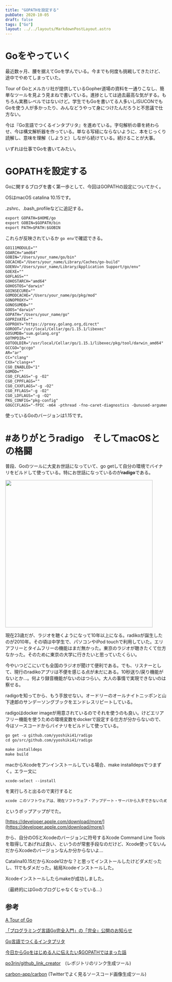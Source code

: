 ```yaml
---
title: "GOPATHを設定する"
pubDate: 2020-10-05
draft: false
tags: ["Go"]
layout: ../../layouts/MarkdownPostLayout.astro
---
```


# Goをやっていく

最近数ヶ月、腰を据えてGoを学んでいる。今までも何度も挑戦してきたけど、途中でやめてしまっていた。

Tour of Goとメルカリ社が提供しているGopher道場の資料を一通りこなし、簡単なツールを見よう見まねで書いている。進捗としては過去最高な気がする。もちろん実務レベルではないけど。学生でもGoを書いてる人多いしISUCONでもGoを使う人が多かったり、みんなどうやって身につけたんだろうと不思議で仕方ない。

今は『Go言語でつくるインタプリタ』を進めている。字句解析の章を終わらせ、今は構文解析器を作っている。単なる写経にならないように、本をじっくり読解し、意味を理解（しようと）しながら続けている。続けることが大事。

いずれは仕事でGoを書いてみたい。

# GOPATHを設定する

Goに関するブログを書く第一歩として、今回はGOPATHの設定についてかく。

OSはmacOS catalina 10.15です。

.zshrc、.bash_profileなどに追記する。

```txt
export GOPATH=$HOME/go
export GOBIN=$GOPATH/bin
export PATH=$PATH:$GOBIN
```

これらが反映されているか `go env`で確認できる。

```txt
GO111MODULE=""
GOARCH="amd64"
GOBIN="/Users/your_name/go/bin"
GOCACHE="/Users/your_name/Library/Caches/go-build"
GOENV="/Users/your_name/Library/Application Support/go/env"
GOEXE=""
GOFLAGS=""
GOHOSTARCH="amd64"
GOHOSTOS="darwin"
GOINSECURE=""
GOMODCACHE="/Users/your_name/go/pkg/mod"
GONOPROXY=""
GONOSUMDB=""
GOOS="darwin"
GOPATH="/Users/your_name/go"
GOPRIVATE=""
GOPROXY="https://proxy.golang.org,direct"
GOROOT="/usr/local/Cellar/go/1.15.1/libexec"
GOSUMDB="sum.golang.org"
GOTMPDIR=""
GOTOOLDIR="/usr/local/Cellar/go/1.15.1/libexec/pkg/tool/darwin_amd64"
GCCGO="gccgo"
AR="ar"
CC="clang"
CXX="clang++"
CGO_ENABLED="1"
GOMOD=""
CGO_CFLAGS="-g -O2"
CGO_CPPFLAGS=""
CGO_CXXFLAGS="-g -O2"
CGO_FFLAGS="-g -O2"
CGO_LDFLAGS="-g -O2"
PKG_CONFIG="pkg-config"
GOGCCFLAGS="-fPIC -m64 -pthread -fno-caret-diagnostics -Qunused-arguments -fmessage-length=0 -fdebug-prefix-map=/var/folders/2s/bg49sl_x61x4ng46j34lpbsh0000gn/T/go-build685570820=/tmp/go-build -gno-record-gcc-switches -fno-common"
```

使っているGoのバージョンは1.15です。

# #ありがとうradigo　そしてmacOSとの格闘

普段、Goのツールに大変お世話になっていて、go getして自分の環境でバイナリをビルドして使っている。特にお世話になっているのが**radigo**である。

<a href="https://github.com/yyoshiki41/radigo"><img src="https://github-link-card.s3.ap-northeast-1.amazonaws.com/yyoshiki41/radigo.png" width="460px"></a>

現在23歳だが、ラジオを聴くようになって10年以上になる。radikoが誕生したのが2010年。その頃は中学生で、パソコンやiPod touchで利用していた。エリアフリーとタイムフリーの機能はまだ無かった。東京のラジオが聴きたくて仕方なかった。そのために東京の大学に行きたいと思っていたくらい。

今やいつどこにいても全国のラジオが聞けて便利である。でも、リスナーとして、現行のradikoアプリは不便を感じる点が未だにある。10秒送り/戻り機能がないとか…。何より録音機能がないのはつらい。大人の事情で実現できないのは察せる。

radigoを知ってから、もう手放せない。オードリーのオールナイトニッポンと山下達郎のサンデーソングブックをエンドレスリピートしている。

radigoはdocker imageが用意されているのでそれを使うのも良い。けどエリアフリー機能を使うための環境変数をdockerで設定する仕方が分からないので、今はソースコードからバイナリをビルドして使っている。

```txt
go get -u github.com/yyoshiki41/radigo
cd go/src/github.com/yyoshiki41/radigo

make installdeps
make build
```

macからXcodeをアンインストールしている場合、make installdepsでつまずく。エラー文に

`xcode-select --install`

を実行しろと出るので実行すると

```txt
xcode このソフトウェアは、現在ソフトウェア・アップデート・サーバから入手できないため、インストールできません。
```

というポップアップがでた。

[https://developer.apple.com/download/more/](https://developer.apple.com/download/more/)

から、自分のOSとXcodeのバージョンに符号するXcode Command Line Toolsを取得してあげれば良い、というのが常套手段なのだけど、Xcode使ってないんだからXcodeのバージョンなんか分からないよ…

Catalina10.15だからXcode12かな？と思ってインストールしたけどダメだったし、11でもダメだった。結局Xcodeインストールした。

Xcodeインストールしたらmakeが成功しました。

（最終的にはGoのブログじゃなくなっている…）

## 参考

[A Tour of Go](https://go-tour-jp.appspot.com/list)

[「プログラミング言語Go完全入門」の「完全」公開のお知らせ](https://engineering.mercari.com/blog/entry/goforbeginners/)

[Go言語でつくるインタプリタ](https://www.oreilly.co.jp/books/9784873118222/)

[今日からGoをはじめる人に伝えたい$GOPATHではまった話](https://www.slideshare.net/ohashiyuta/gogopath)

[po3rin/github_link_creator](https://github.com/po3rin/github_link_creator)　(レポジトリのリンク生成ツール)

[carbon-app/carbon](https://github.com/carbon-app/carbon) (Twitterでよく見るソースコード画像生成ツール)
